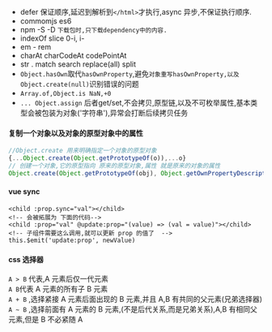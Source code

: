 - defer 保证顺序,延迟到解析到`</html>`才执行,async 异步,不保证执行顺序. 
- commomjs es6
- npm -S -D `下载包时,只下载dependency中的内容.`
- indexOf slice 0-i, i-
- em - rem
- charAt charCodeAt codePointAt
- str . match search replace(all) split
- `Object.hasOwn`取代`hasOwnProperty`,避免`对象重写hasOwnProperty,以及 Object.create(null)`识别错误的问题  
- `Array.of,Object.is NaN,+0`  
- `... Object.assign` 后者get/set,不会拷贝,原型链,以及不可枚举属性,基本类型会被包装为对象('字符串'),异常会打断后续拷贝任务  


#### 复制一个对象以及对象的原型对象中的属性

```js
//Object.create 用来明确指定一个对象的原型对象
{...Object.create(Object.getPrototypeOf(o)),...o}
// 创建一个对象,它的原型指向 原来的原型对象,属性 就是原来的对象的属性
Object.create(Object.getPrototypeOf(obj), Object.getOwnPropertyDescriptors(obj));
```

#### vue sync

```vue
<child :prop.sync="val"></child>
<!-- 会被拓展为 下面的代码-->
<child :prop="val" @update:prop="(value) => (val = value)"></child>
<!-- 子组件需要这么调用,就可以更新 prop 的值了  -->
this.$emit('update:prop', newValue)
```

<!-- ![sync是个语法糖](https://s1.ax1x.com/2020/07/22/UHdWM4.png) -->

#### css 选择器

`A > B` 代表,A 元素后仅一代元素  
`A B`代表 A 元素的所有子 B 元素  
`A + B` ,选择紧接 A 元素后面出现的 B 元素,并且 A,B 有共同的父元素(兄弟选择器)  
`A ~ B` ,选择前面有 A 元素的 B 元素,(不是后代关系,而是兄弟关系),A,B 有相同父元素,但是 B 不必紧随 A


